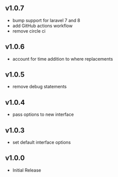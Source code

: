## v1.0.7

- bump support for laravel 7 and 8
- add GitHub actions workflow
- remove circle ci

## v1.0.6

- account for time addition to where replacements

## v1.0.5

- remove debug statements

## v1.0.4

- pass options to new interface

## v1.0.3

- set default interface options

## v1.0.0

- Initial Release